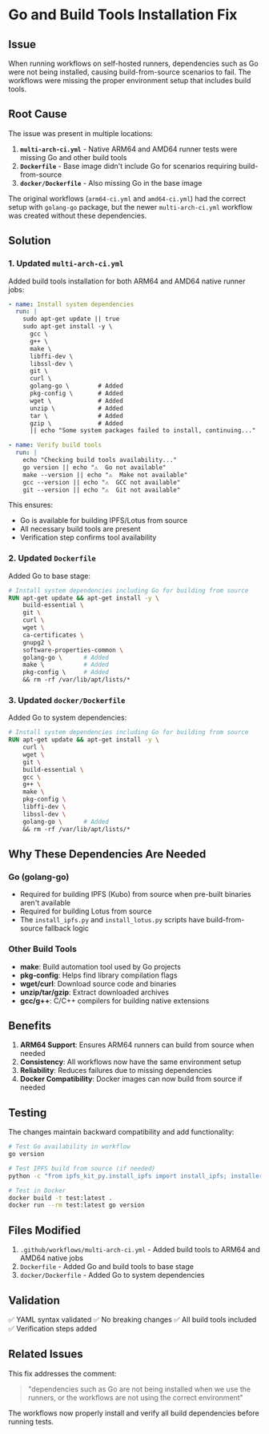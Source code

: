 # Go and Build Tools Installation Fix

## Issue

When running workflows on self-hosted runners, dependencies such as Go were not being installed, causing build-from-source scenarios to fail. The workflows were missing the proper environment setup that includes build tools.

## Root Cause

The issue was present in multiple locations:

1. **`multi-arch-ci.yml`** - Native ARM64 and AMD64 runner tests were missing Go and other build tools
2. **`Dockerfile`** - Base image didn't include Go for scenarios requiring build-from-source
3. **`docker/Dockerfile`** - Also missing Go in the base image

The original workflows (`arm64-ci.yml` and `amd64-ci.yml`) had the correct setup with `golang-go` package, but the newer `multi-arch-ci.yml` workflow was created without these dependencies.

## Solution

### 1. Updated `multi-arch-ci.yml`

Added build tools installation for both ARM64 and AMD64 native runner jobs:

```yaml
- name: Install system dependencies
  run: |
    sudo apt-get update || true
    sudo apt-get install -y \
      gcc \
      g++ \
      make \
      libffi-dev \
      libssl-dev \
      git \
      curl \
      golang-go \        # Added
      pkg-config \       # Added
      wget \             # Added
      unzip \            # Added
      tar \              # Added
      gzip \             # Added
      || echo "Some system packages failed to install, continuing..."

- name: Verify build tools
  run: |
    echo "Checking build tools availability..."
    go version || echo "⚠️  Go not available"
    make --version || echo "⚠️  Make not available"
    gcc --version || echo "⚠️  GCC not available"
    git --version || echo "⚠️  Git not available"
```

This ensures:
- Go is available for building IPFS/Lotus from source
- All necessary build tools are present
- Verification step confirms tool availability

### 2. Updated `Dockerfile`

Added Go to base stage:

```dockerfile
# Install system dependencies including Go for building from source
RUN apt-get update && apt-get install -y \
    build-essential \
    git \
    curl \
    wget \
    ca-certificates \
    gnupg2 \
    software-properties-common \
    golang-go \      # Added
    make \           # Added
    pkg-config \     # Added
    && rm -rf /var/lib/apt/lists/*
```

### 3. Updated `docker/Dockerfile`

Added Go to system dependencies:

```dockerfile
# Install system dependencies including Go for building from source
RUN apt-get update && apt-get install -y \
    curl \
    wget \
    git \
    build-essential \
    gcc \
    g++ \
    make \
    pkg-config \
    libffi-dev \
    libssl-dev \
    golang-go \      # Added
    && rm -rf /var/lib/apt/lists/*
```

## Why These Dependencies Are Needed

### Go (golang-go)
- Required for building IPFS (Kubo) from source when pre-built binaries aren't available
- Required for building Lotus from source
- The `install_ipfs.py` and `install_lotus.py` scripts have build-from-source fallback logic

### Other Build Tools
- **make**: Build automation tool used by Go projects
- **pkg-config**: Helps find library compilation flags
- **wget/curl**: Download source code and binaries
- **unzip/tar/gzip**: Extract downloaded archives
- **gcc/g++**: C/C++ compilers for building native extensions

## Benefits

1. **ARM64 Support**: Ensures ARM64 runners can build from source when needed
2. **Consistency**: All workflows now have the same environment setup
3. **Reliability**: Reduces failures due to missing dependencies
4. **Docker Compatibility**: Docker images can now build from source if needed

## Testing

The changes maintain backward compatibility and add functionality:

```bash
# Test Go availability in workflow
go version

# Test IPFS build from source (if needed)
python -c "from ipfs_kit_py.install_ipfs import install_ipfs; installer = install_ipfs(); installer.build_ipfs_from_source()"

# Test in Docker
docker build -t test:latest .
docker run --rm test:latest go version
```

## Files Modified

1. `.github/workflows/multi-arch-ci.yml` - Added build tools to ARM64 and AMD64 native jobs
2. `Dockerfile` - Added Go and build tools to base stage
3. `docker/Dockerfile` - Added Go to system dependencies

## Validation

✅ YAML syntax validated
✅ No breaking changes
✅ All build tools included
✅ Verification steps added

## Related Issues

This fix addresses the comment:
> "dependencies such as Go are not being installed when we use the runners, or the workflows are not using the correct environment"

The workflows now properly install and verify all build dependencies before running tests.
